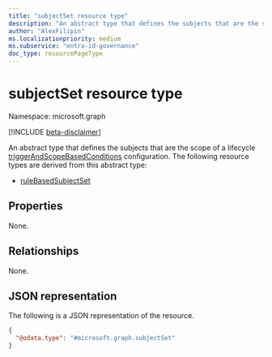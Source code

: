 ```yaml
---
title: "subjectSet resource type"
description: "An abstract type that defines the subjects that are the scope of a lifecycle triggerAndScopeBasedConditions configuration."
author: "AlexFilipin"
ms.localizationpriority: medium
ms.subservice: "entra-id-governance"
doc_type: resourcePageType
---
```


# subjectSet resource type

Namespace: microsoft.graph

[!INCLUDE [beta-disclaimer](../../includes/beta-disclaimer.md)]

An abstract type that defines the subjects that are the scope of a lifecycle [triggerAndScopeBasedConditions](../resources/identitygovernance-triggerAndScopeBasedConditions.md) configuration. The following resource types are derived from this abstract type:

+ [ruleBasedSubjectSet](../resources/identitygovernance-ruleBasedSubjectSet.md)

## Properties

None.

## Relationships

None.

## JSON representation

The following is a JSON representation of the resource.
<!-- {
  "blockType": "resource",
  "@odata.type": "microsoft.graph.subjectSet"
}
-->
``` json
{
  "@odata.type": "#microsoft.graph.subjectSet"
}
```
